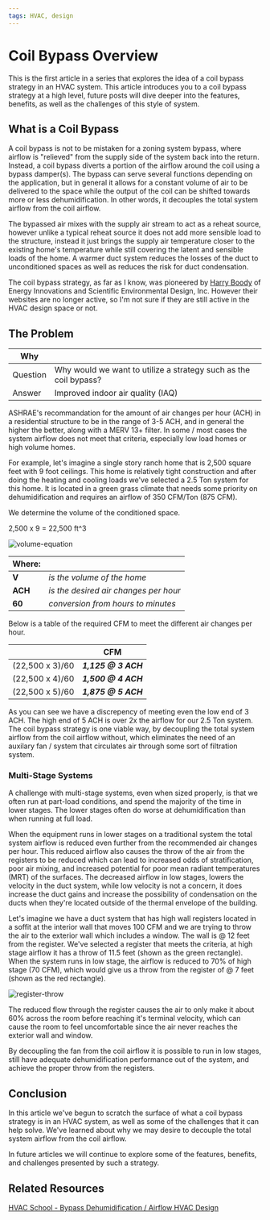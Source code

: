 ```yaml
---
tags: HVAC, design
---
```


# Coil Bypass Overview

This is the first article in a series that explores the idea of a coil bypass strategy in an HVAC system. This article introduces you to a
coil bypass strategy at a high level, future posts will dive deeper into the features, benefits, as well as the challenges of this style of
system.

## What is a Coil Bypass

A coil bypass is not to be mistaken for a zoning system bypass, where airflow is "relieved" from the supply side of the system back into the
return. Instead, a coil bypass diverts a portion of the airflow around the coil using a bypass damper(s). The bypass can serve several
functions depending on the application, but in general it allows for a constant volume of air to be delivered to the space while the output
of the coil can be shifted towards more or less dehumidification. In other words, it decouples the total system airflow from the coil
airflow.

The bypassed air mixes with the supply air stream to act as a reheat source, however unlike a typical reheat source it does not add more
sensible load to the structure, instead it just brings the supply air temperature closer to the existing home's temperature while still
covering the latent and sensible loads of the home. A warmer duct system reduces the losses of the duct to unconditioned spaces as well as
reduces the risk for duct condensation.

The coil bypass strategy, as far as I know, was pioneered by [Harry Boody](https://www.linkedin.com/in/harry-boody-9b8a4366/) of Energy
Innovations and Scientific Environmental Design, Inc. However their websites are no longer active, so I'm not sure if they are still active
in the HVAC design space or not.

## The Problem

| Why      |                                                                  |
| -------- | ---------------------------------------------------------------- |
| Question | Why would we want to utilize a strategy such as the coil bypass? |
| Answer   | Improved indoor air quality (IAQ)                                |

ASHRAE's recommandation for the amount of air changes per hour (ACH) in a residential structure to be in the range of 3-5 ACH, and in
general the higher the better, along with a MERV 13+ filter. In some / most cases the system airflow does not meet that criteria, especially
low load homes or high volume homes.

For example, let's imagine a single story ranch home that is 2,500 square feet with 9 foot ceilings. This home is relatively tight
construction and after doing the heating and cooling loads we've selected a 2.5 Ton system for this home. It is located in a green grass
climate that needs some priority on dehumidification and requires an airflow of 350 CFM/Ton (875 CFM).

We determine the volume of the conditioned space.

2,500 x 9 = 22,500 ft^3

![volume-equation](/articles/images/2023-08-10-volume-equation.png)

| **Where:** |                                       |
| ---------- | ------------------------------------- |
| **V**      | _is the volume of the home_           |
| **ACH**    | _is the desired air changes per hour_ |
| **60**     | _conversion from hours to minutes_    |

Below is a table of the required CFM to meet the different air changes per hour.

|                 |         CFM         |
| --------------- | :-----------------: |
| (22,500 x 3)/60 | **_1,125 @ 3 ACH_** |
| (22,500 x 4)/60 | **_1,500 @ 4 ACH_** |
| (22,500 x 5)/60 | **_1,875 @ 5 ACH_** |

As you can see we have a discrepency of meeting even the low end of 3 ACH. The high end of 5 ACH is over 2x the airflow for our 2.5 Ton
system. The coil bypass strategy is one viable way, by decoupling the total system airflow from the coil airflow without, which eliminates
the need of an auxilary fan / system that circulates air through some sort of filtration system.

### Multi-Stage Systems

A challenge with multi-stage systems, even when sized properly, is that we often run at part-load conditions, and spend the majority of the
time in lower stages. The lower stages often do worse at dehumidification than when running at full load.

When the equipment runs in lower stages on a traditional system the total system airflow is reduced even further from the recommended air
changes per hour. This reduced airflow also causes the throw of the air from the registers to be reduced which can lead to increased odds of
stratification, poor air mixing, and increased potential for poor mean radiant temperatures (MRT) of the surfaces. The decreased airflow in
low stages, lowers the velocity in the duct system, while low velocity is not a concern, it does increase the duct gains and increase the
possibility of condensation on the ducts when they're located outside of the thermal envelope of the building.

Let's imagine we have a duct system that has high wall registers located in a soffit at the interior wall that moves 100 CFM and we are
trying to throw the air to the exterior wall which includes a window. The wall is @ 12 feet from the register. We've selected a register
that meets the criteria, at high stage airflow it has a throw of 11.5 feet (shown as the green rectangle). When the system runs in low
stage, the airflow is reduced to 70% of high stage (70 CFM), which would give us a throw from the register of @ 7 feet (shown as the red
rectangle).

![register-throw](/articles/images/2023-08-10-register-throw.png)

The reduced flow through the register causes the air to only make it about 60% across the room before reaching it's terminal velocity, which
can cause the room to feel uncomfortable since the air never reaches the exterior wall and window.

By decoupling the fan from the coil airflow it is possible to run in low stages, still have adequate dehumidification performance out of the
system, and achieve the proper throw from the registers.

## Conclusion

In this article we've begun to scratch the surface of what a coil bypass strategy is in an HVAC system, as well as some of the challenges
that it can help solve. We've learned about why we may desire to decouple the total system airflow from the coil airflow.

In future articles we will continue to explore some of the features, benefits, and challenges presented by such a strategy.

## Related Resources

[HVAC School - Bypass Dehumidification / Airflow HVAC Design](https://hvacrschool.com/bypass-dehumidification-airflow-hvac-design/)
